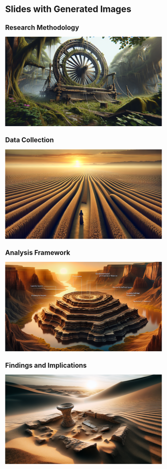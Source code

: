 # Slides with Generated Images

## Research Methodology

![Research Methodology](Research_Methodology.png)

## Data Collection

![Data Collection](Data_Collection.png)

## Analysis Framework

![Analysis Framework](Analysis_Framework.png)

## Findings and Implications

![Findings and Implications](Findings_and_Implications.png)

